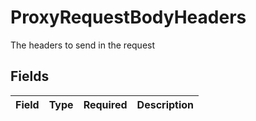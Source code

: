 # ProxyRequestBodyHeaders

The headers to send in the request


## Fields

| Field       | Type        | Required    | Description |
| ----------- | ----------- | ----------- | ----------- |